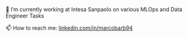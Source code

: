 
🔭 I’m currently working at Intesa Sanpaolo on various MLOps and Data Engineer Tasks

📫 How to reach me: [linkedin.com/in/marcobarb94](https://www.linkedin.com/in/marcobarb94)
